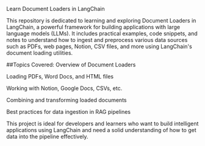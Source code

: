 Learn Document Loaders in LangChain

This repository is dedicated to learning and exploring Document Loaders in LangChain, a powerful framework for building applications with large language models (LLMs). It includes practical examples, code snippets, and notes to understand how to ingest and preprocess various data sources such as PDFs, web pages, Notion, CSV files, and more using LangChain's document loading utilities.

##Topics Covered:
Overview of Document Loaders

Loading PDFs, Word Docs, and HTML files

Working with Notion, Google Docs, CSVs, etc.

Combining and transforming loaded documents

Best practices for data ingestion in RAG pipelines

This project is ideal for developers and learners who want to build intelligent applications using LangChain and need a solid understanding of how to get data into the pipeline effectively.
